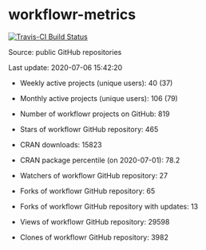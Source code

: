 
<!-- README.md is generated from README.Rmd. Please edit that file -->
workflowr-metrics
=================

[![Travis-CI Build Status](https://travis-ci.org/workflowr/workflowr-metrics.svg?branch=master)](https://travis-ci.org/workflowr/workflowr-metrics)

Source: public GitHub repositories

Last update: 2020-07-06 15:42:20

-   Weekly active projects (unique users): 40 (37)

-   Monthly active projects (unique users): 106 (79)

-   Number of workflowr projects on GitHub: 819

-   Stars of workflowr GitHub repository: 465

-   CRAN downloads: 15823

-   CRAN package percentile (on 2020-07-01): 78.2

-   Watchers of workflowr GitHub repository: 27

-   Forks of workflowr GitHub repository: 65

-   Forks of workflowr GitHub repository with updates: 13

-   Views of workflowr GitHub repository: 29598

-   Clones of workflowr GitHub repository: 3982
